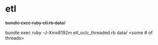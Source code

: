 # etl

~~bundle exec ruby etl.rb data/<some cluster file>~~

bundle exec ruby -J-Xmx8192m etl_oclc_threaded.rb data/<some oclc cluster file> <outfile> <some # of threads>

